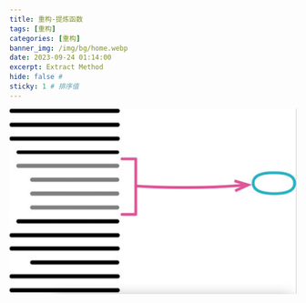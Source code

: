 ```yaml
---
title: 重构-提炼函数
tags: [重构]
categories: [重构]
banner_img: /img/bg/home.webp
date: 2023-09-24 01:14:00
excerpt: Extract Method
hide: false # 
sticky: 1 # 排序值
---
```

![extract-function](/img/refactor/extract-function.png)

